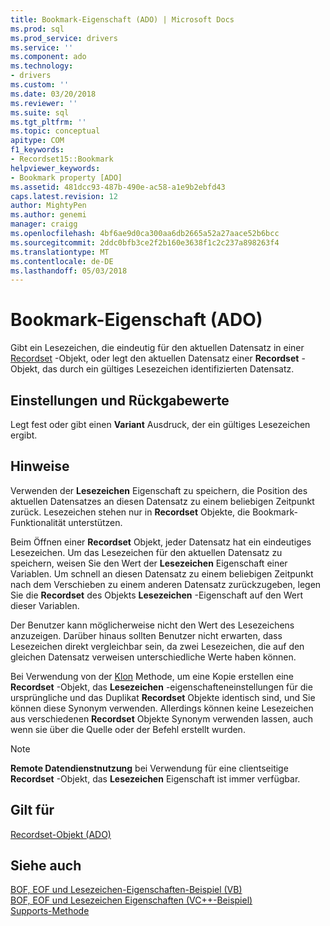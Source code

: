 ```yaml
---
title: Bookmark-Eigenschaft (ADO) | Microsoft Docs
ms.prod: sql
ms.prod_service: drivers
ms.service: ''
ms.component: ado
ms.technology:
- drivers
ms.custom: ''
ms.date: 03/20/2018
ms.reviewer: ''
ms.suite: sql
ms.tgt_pltfrm: ''
ms.topic: conceptual
apitype: COM
f1_keywords:
- Recordset15::Bookmark
helpviewer_keywords:
- Bookmark property [ADO]
ms.assetid: 481dcc93-487b-490e-ac58-a1e9b2ebfd43
caps.latest.revision: 12
author: MightyPen
ms.author: genemi
manager: craigg
ms.openlocfilehash: 4bf6ae9d0ca300aa6db2665a52a27aace52b6bcc
ms.sourcegitcommit: 2ddc0bfb3ce2f2b160e3638f1c2c237a898263f4
ms.translationtype: MT
ms.contentlocale: de-DE
ms.lasthandoff: 05/03/2018
---
```

# <a name="bookmark-property-ado"></a>Bookmark-Eigenschaft (ADO)
Gibt ein Lesezeichen, die eindeutig für den aktuellen Datensatz in einer [Recordset](../../../ado/reference/ado-api/recordset-object-ado.md) -Objekt, oder legt den aktuellen Datensatz einer **Recordset** -Objekt, das durch ein gültiges Lesezeichen identifizierten Datensatz.  
  
## <a name="settings-and-return-values"></a>Einstellungen und Rückgabewerte  
 Legt fest oder gibt einen **Variant** Ausdruck, der ein gültiges Lesezeichen ergibt.  
  
## <a name="remarks"></a>Hinweise  
 Verwenden der **Lesezeichen** Eigenschaft zu speichern, die Position des aktuellen Datensatzes an diesen Datensatz zu einem beliebigen Zeitpunkt zurück. Lesezeichen stehen nur in **Recordset** Objekte, die Bookmark-Funktionalität unterstützen.  
  
 Beim Öffnen einer **Recordset** Objekt, jeder Datensatz hat ein eindeutiges Lesezeichen. Um das Lesezeichen für den aktuellen Datensatz zu speichern, weisen Sie den Wert der **Lesezeichen** Eigenschaft einer Variablen. Um schnell an diesen Datensatz zu einem beliebigen Zeitpunkt nach dem Verschieben zu einem anderen Datensatz zurückzugeben, legen Sie die **Recordset** des Objekts **Lesezeichen** -Eigenschaft auf den Wert dieser Variablen.  
  
 Der Benutzer kann möglicherweise nicht den Wert des Lesezeichens anzuzeigen. Darüber hinaus sollten Benutzer nicht erwarten, dass Lesezeichen direkt vergleichbar sein, da zwei Lesezeichen, die auf den gleichen Datensatz verweisen unterschiedliche Werte haben können.  
  
 Bei Verwendung von der [Klon](../../../ado/reference/ado-api/clone-method-ado.md) Methode, um eine Kopie erstellen eine **Recordset** -Objekt, das **Lesezeichen** -eigenschafteneinstellungen für die ursprüngliche und das Duplikat **Recordset**  Objekte identisch sind, und Sie können diese Synonym verwenden. Allerdings können keine Lesezeichen aus verschiedenen **Recordset** Objekte Synonym verwenden lassen, auch wenn sie über die Quelle oder der Befehl erstellt wurden.  
  
> [!NOTE]
>  **Remote Datendienstnutzung** bei Verwendung für eine clientseitige **Recordset** -Objekt, das **Lesezeichen** Eigenschaft ist immer verfügbar.  
  
## <a name="applies-to"></a>Gilt für  
 [Recordset-Objekt (ADO)](../../../ado/reference/ado-api/recordset-object-ado.md)  
  
## <a name="see-also"></a>Siehe auch  
 [BOF, EOF und Lesezeichen-Eigenschaften-Beispiel (VB)](../../../ado/reference/ado-api/bof-eof-and-bookmark-properties-example-vb.md)   
 [BOF, EOF und Lesezeichen Eigenschaften (VC++-Beispiel)](../../../ado/reference/ado-api/bof-eof-and-bookmark-properties-example-vc.md)   
 [Supports-Methode](../../../ado/reference/ado-api/supports-method.md)

